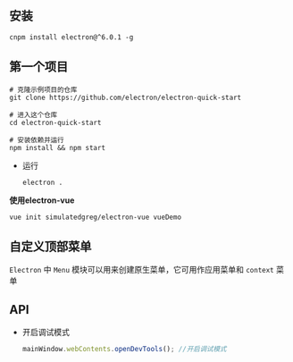 ## 安装

```shell
cnpm install electron@^6.0.1 -g
```

## 第一个项目

```shell
# 克隆示例项目的仓库
git clone https://github.com/electron/electron-quick-start

# 进入这个仓库
cd electron-quick-start

# 安装依赖并运行
npm install && npm start
```

- 运行
  
  ```shell
  electron .
  ```

**使用electron-vue**

```shell
vue init simulatedgreg/electron-vue vueDemo

```

## 自定义顶部菜单

`Electron` 中 `Menu` 模块可以用来创建原生菜单，它可用作应用菜单和 `context` 菜单



## API

- 开启调试模式
  
  ```javascript
  mainWindow.webContents.openDevTools(); //开启调试模式
  ```


